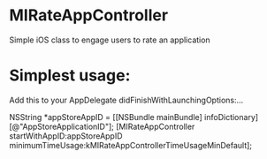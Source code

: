 # MIRateAppController
Simple iOS class to engage users to rate an application

# Simplest usage:
Add this to your AppDelegate didFinishWithLaunchingOptions:...

NSString *appStoreAppID = [[NSBundle mainBundle] infoDictionary][@"AppStoreApplicationID"];
[MIRateAppController startWithAppID:appStoreAppID minimumTimeUsage:kMIRateAppControllerTimeUsageMinDefault];
